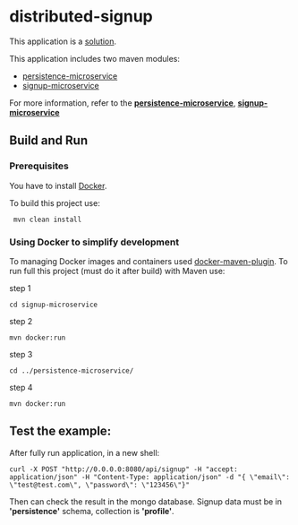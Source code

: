# distributed-signup

This application is a [solution](Distributed_Signup.pdf).

This application includes two maven modules:

 - [persistence-microservice](persistence-microservice)  
 - [signup-microservice](signup-microservice)
 
 For more information, refer to the **[persistence-microservice](persistence-microservice/README.md)**,  **[signup-microservice](signup-microservice/README.md)**
## Build and Run

###  Prerequisites

You have to install [Docker](https://docs.docker.com/).

To build this project use:
  
     mvn clean install
  

### Using Docker to simplify development

To managing Docker images and containers used [docker-maven-plugin](https://github.com/fabric8io/docker-maven-plugin).
To run full this project (must do it after build) with Maven use:

step 1

    cd signup-microservice
    
step 2
    
    mvn docker:run
    
step 3

    cd ../persistence-microservice/

step 4
 
    mvn docker:run 

    
## Test the example:
After fully run application, in a new shell:

    curl -X POST "http://0.0.0.0:8080/api/signup" -H "accept: application/json" -H "Content-Type: application/json" -d "{ \"email\": \"test@test.com\", \"password\": \"123456\"}"

Then can check the result in the mongo database.
Signup data must be in **'persistence'** schema, collection is **'profile'**.